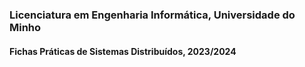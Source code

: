 <h3>Licenciatura em Engenharia Informática, Universidade do Minho </h3> 
<h4>Fichas Práticas de Sistemas Distribuídos, 2023/2024 </h4>
